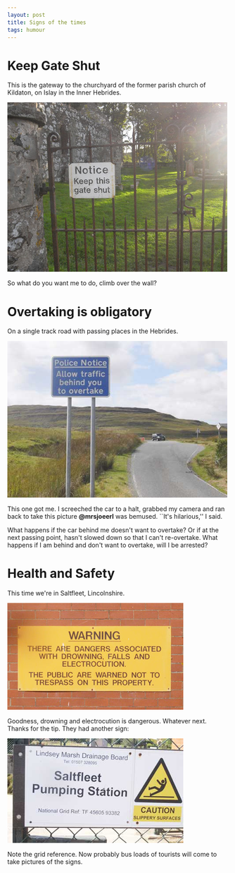 ```yaml
---
layout: post
title: Signs of the times
tags: humour
---
```

 
Keep Gate Shut
==============

This is the gateway to the churchyard of the former parish church of
Kildaton, on Islay in the Inner Hebrides.

<img src='/images/silly_shut_gate.jpg'/>

So what do you want me to do, climb over the wall?

Overtaking is obligatory
========================

On a single track road with passing places in the Hebrides.

<img src='/images/silly_pass_cars.jpg'/>

This one got me. I screeched the car to a halt, grabbed my camera
and ran back to take this picture **@mrsjoeerl** was bemused.
``It's hilarious,'' I said.

What happens if the car behind me doesn't want to overtake? Or if at
the next passing point, hasn't slowed down so that I can't re-overtake.
What happens if I am behind and don't want to overtake, will I be
arrested?

Health and Safety
=================

This time we're in Saltfleet, Lincolnshire.

<img src='/images/silly_danger1.jpg'/>

Goodness, drowning and electrocution is
dangerous. Whatever next. Thanks for the tip. They had another sign:
 
<img src='/images/silly_danger2.jpg'/>

Note the grid reference. Now probably bus loads of tourists will come to take
pictures of the signs.
     
